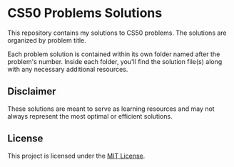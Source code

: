 # CS50 Problems Solutions

This repository contains my solutions to CS50 problems. The solutions are organized by problem title.

Each problem solution is contained within its own folder named after the problem's number. Inside each folder, you'll find the solution file(s) along with any necessary additional resources.

## Disclaimer

These solutions are meant to serve as learning resources and may not always represent the most optimal or efficient solutions.

## License

This project is licensed under the [MIT License](LICENSE).
